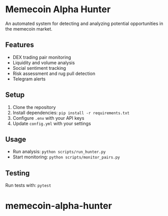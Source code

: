 # Memecoin Alpha Hunter

An automated system for detecting and analyzing potential opportunities in the memecoin market.

## Features
- DEX trading pair monitoring
- Liquidity and volume analysis
- Social sentiment tracking
- Risk assessment and rug pull detection
- Telegram alerts

## Setup
1. Clone the repository
2. Install dependencies: `pip install -r requirements.txt`
3. Configure `.env` with your API keys
4. Update `config.yml` with your settings

## Usage
- Run analysis: `python scripts/run_hunter.py`
- Start monitoring: `python scripts/monitor_pairs.py`

## Testing
Run tests with: `pytest`
# memecoin-alpha-hunter

